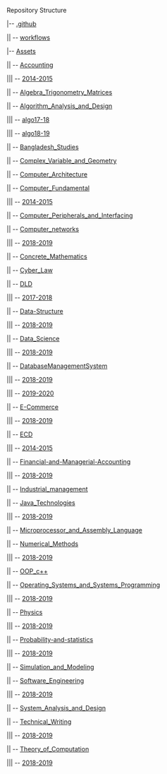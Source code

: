 Repository Structure

|-- [.github](https://github.com/im-nayeem/Question-Bank/tree/main//.github)

||   -- [workflows](https://github.com/im-nayeem/Question-Bank/tree/main//.github/workflows)

|-- [Assets](https://github.com/im-nayeem/Question-Bank/tree/main//Assets)

||   -- [Accounting](https://github.com/im-nayeem/Question-Bank/tree/main//Assets/Accounting)

|||      -- [2014-2015](https://github.com/im-nayeem/Question-Bank/tree/main//Assets/Accounting/2014-2015)

||   -- [Algebra_Trigonometry_Matrices](https://github.com/im-nayeem/Question-Bank/tree/main//Assets/Algebra_Trigonometry_Matrices)

||   -- [Algorithm_Analysis_and_Design](https://github.com/im-nayeem/Question-Bank/tree/main//Assets/Algorithm_Analysis_and_Design)

|||      -- [algo17-18](https://github.com/im-nayeem/Question-Bank/tree/main//Assets/Algorithm_Analysis_and_Design/algo17-18)

|||      -- [algo18-19](https://github.com/im-nayeem/Question-Bank/tree/main//Assets/Algorithm_Analysis_and_Design/algo18-19)

||   -- [Bangladesh_Studies](https://github.com/im-nayeem/Question-Bank/tree/main//Assets/Bangladesh_Studies)

||   -- [Complex_Variable_and_Geometry](https://github.com/im-nayeem/Question-Bank/tree/main//Assets/Complex_Variable_and_Geometry)

||   -- [Computer_Architecture](https://github.com/im-nayeem/Question-Bank/tree/main//Assets/Computer_Architecture)

||   -- [Computer_Fundamental](https://github.com/im-nayeem/Question-Bank/tree/main//Assets/Computer_Fundamental)

|||      -- [2014-2015](https://github.com/im-nayeem/Question-Bank/tree/main//Assets/Computer_Fundamental/2014-2015)

||   -- [Computer_Peripherals_and_Interfacing](https://github.com/im-nayeem/Question-Bank/tree/main//Assets/Computer_Peripherals_and_Interfacing)

||   -- [Computer_networks](https://github.com/im-nayeem/Question-Bank/tree/main//Assets/Computer_networks)

|||      -- [2018-2019](https://github.com/im-nayeem/Question-Bank/tree/main//Assets/Computer_networks/2018-2019)

||   -- [Concrete_Mathematics](https://github.com/im-nayeem/Question-Bank/tree/main//Assets/Concrete_Mathematics)

||   -- [Cyber_Law](https://github.com/im-nayeem/Question-Bank/tree/main//Assets/Cyber_Law)

||   -- [DLD](https://github.com/im-nayeem/Question-Bank/tree/main//Assets/DLD)

|||      -- [2017-2018](https://github.com/im-nayeem/Question-Bank/tree/main//Assets/DLD/2017-2018)

||   -- [Data-Structure](https://github.com/im-nayeem/Question-Bank/tree/main//Assets/Data-Structure)

|||      -- [2018-2019](https://github.com/im-nayeem/Question-Bank/tree/main//Assets/Data-Structure/2018-2019)

||   -- [Data_Science](https://github.com/im-nayeem/Question-Bank/tree/main//Assets/Data_Science)

|||      -- [2018-2019](https://github.com/im-nayeem/Question-Bank/tree/main//Assets/Data_Science/2018-2019)

||   -- [DatabaseManagementSystem](https://github.com/im-nayeem/Question-Bank/tree/main//Assets/DatabaseManagementSystem)

|||      -- [2018-2019](https://github.com/im-nayeem/Question-Bank/tree/main//Assets/DatabaseManagementSystem/2018-2019)

|||      -- [2019-2020](https://github.com/im-nayeem/Question-Bank/tree/main//Assets/DatabaseManagementSystem/2019-2020)

||   -- [E-Commerce](https://github.com/im-nayeem/Question-Bank/tree/main//Assets/E-Commerce)

|||      -- [2018-2019](https://github.com/im-nayeem/Question-Bank/tree/main//Assets/E-Commerce/2018-2019)

||   -- [ECD](https://github.com/im-nayeem/Question-Bank/tree/main//Assets/ECD)

|||      -- [2014-2015](https://github.com/im-nayeem/Question-Bank/tree/main//Assets/ECD/2014-2015)

||   -- [Financial-and-Managerial-Accounting](https://github.com/im-nayeem/Question-Bank/tree/main//Assets/Financial-and-Managerial-Accounting)

|||      -- [2018-2019](https://github.com/im-nayeem/Question-Bank/tree/main//Assets/Financial-and-Managerial-Accounting/2018-2019)

||   -- [Industrial_management](https://github.com/im-nayeem/Question-Bank/tree/main//Assets/Industrial_management)

||   -- [Java_Technologies](https://github.com/im-nayeem/Question-Bank/tree/main//Assets/Java_Technologies)

|||      -- [2018-2019](https://github.com/im-nayeem/Question-Bank/tree/main//Assets/Java_Technologies/2018-2019)

||   -- [Microprocessor_and_Assembly_Language](https://github.com/im-nayeem/Question-Bank/tree/main//Assets/Microprocessor_and_Assembly_Language)

||   -- [Numerical_Methods](https://github.com/im-nayeem/Question-Bank/tree/main//Assets/Numerical_Methods)

|||      -- [2018-2019](https://github.com/im-nayeem/Question-Bank/tree/main//Assets/Numerical_Methods/2018-2019)

||   -- [OOP_c++](https://github.com/im-nayeem/Question-Bank/tree/main//Assets/OOP_c++)

||   -- [Operating_Systems_and_Systems_Programming](https://github.com/im-nayeem/Question-Bank/tree/main//Assets/Operating_Systems_and_Systems_Programming)

|||      -- [2018-2019](https://github.com/im-nayeem/Question-Bank/tree/main//Assets/Operating_Systems_and_Systems_Programming/2018-2019)

||   -- [Physics](https://github.com/im-nayeem/Question-Bank/tree/main//Assets/Physics)

|||      -- [2018-2019](https://github.com/im-nayeem/Question-Bank/tree/main//Assets/Physics/2018-2019)

||   -- [Probability-and-statistics](https://github.com/im-nayeem/Question-Bank/tree/main//Assets/Probability-and-statistics)

|||      -- [2018-2019](https://github.com/im-nayeem/Question-Bank/tree/main//Assets/Probability-and-statistics/2018-2019)

||   -- [Simulation_and_Modeling](https://github.com/im-nayeem/Question-Bank/tree/main//Assets/Simulation_and_Modeling)

||   -- [Software_Engineering](https://github.com/im-nayeem/Question-Bank/tree/main//Assets/Software_Engineering)

|||      -- [2018-2019](https://github.com/im-nayeem/Question-Bank/tree/main//Assets/Software_Engineering/2018-2019)

||   -- [System_Analysis_and_Design](https://github.com/im-nayeem/Question-Bank/tree/main//Assets/System_Analysis_and_Design)

||   -- [Technical_Writing](https://github.com/im-nayeem/Question-Bank/tree/main//Assets/Technical_Writing)

|||      -- [2018-2019](https://github.com/im-nayeem/Question-Bank/tree/main//Assets/Technical_Writing/2018-2019)

||   -- [Theory_of_Computation](https://github.com/im-nayeem/Question-Bank/tree/main//Assets/Theory_of_Computation)

|||      -- [2018-2019](https://github.com/im-nayeem/Question-Bank/tree/main//Assets/Theory_of_Computation/2018-2019)
